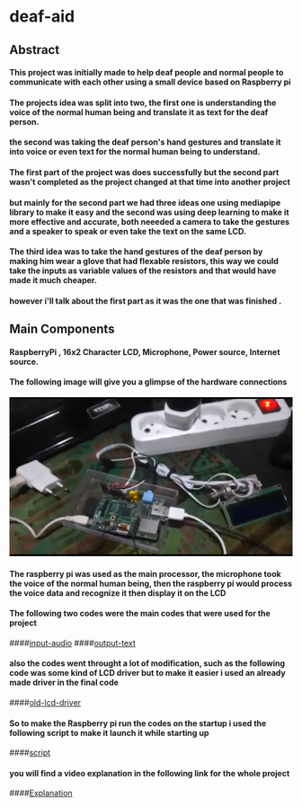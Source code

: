 # deaf-aid

## Abstract

#### This project was initially made to help deaf people and normal people to communicate with each other using a small device based on Raspberry pi
#### The projects idea was split into two, the first one is understanding the voice of the normal human being and translate it as text for the deaf person.
#### the second was taking the deaf person's hand gestures and translate it into voice or even text for the normal human being to understand.
#### The first part of the project was does successfully but the second part wasn't completed as the project changed at that time into another project
#### but mainly for the second part we had three ideas one using mediapipe library to make it easy and the second was using deep learning to make it more effective and accurate, both neeeded a camera to take the gestures and a speaker to speak or even take the text on the same LCD.
#### The third idea was to take the hand gestures of the deaf person by making him wear a glove that had flexable resistors, this way we could take the inputs as variable values of the resistors and that would have made it much cheaper.

#### however i'll talk about the first part as it was the one that was finished .
## **Main Components**

#### RaspberryPi , 16x2 Character LCD, Microphone, Power source, Internet source.

#### The following image will give you a glimpse  of the hardware connections
![img](https://github.com/ENG-MohamedEssam/deaf-aid/blob/main/images/img.png)
#### The raspberry pi was used as the main processor, the microphone took the voice of the normal human being, then the raspberry pi would process the voice data and recognize it then display it on the LCD 
#### The following two codes were the main codes that were used for the project
####[input-audio](https://github.com/ENG-MohamedEssam/deaf-aid/blob/main/Speech_Recognition_Test.py)
####[output-text](https://github.com/ENG-MohamedEssam/deaf-aid/blob/main/LCD_PYTHON.py)
#### also the codes went throught a lot of modification, such as the following code was some kind of LCD driver but to make it easier i used an already made driver in the final code
####[old-lcd-driver](https://github.com/ENG-MohamedEssam/deaf-aid/blob/main/LCD_PYTHON_OLD.py)
#### So to make the Raspberry pi run the codes on the startup i used the following script to make it launch it while starting up
####[script](https://github.com/ENG-MohamedEssam/deaf-aid/blob/main/launcher.sh)
#### you will find a video explanation in the following link for the whole project
####[Explanation](https://drive.google.com/drive/u/0/folders/1KUh7kfPaU8bGa7THwe2R01-4G6Q_rnNO)